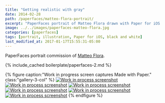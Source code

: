 ```yaml
---
title: "Getting realistic with gray"
date: 2014-02-28
path: /paperfaces/matteo-flora-portrait/
excerpt: "PaperFaces portrait of Matteo Flora drawn with Paper for iOS on an iPad."
image: ../../images/paperfaces-matteo-flora.jpg
categories: [paperfaces]
tags: [portrait, illustration, Paper for iOS, black and white]
last_modified_at: 2017-01-17T15:55:31-05:00
---
```


PaperFaces portrait commission of [Matteo Flora](http://mgpf.it/).

{% include_cached boilerplate/paperfaces-2.md %}

{% figure caption:"Work in progress screen captures Made with Paper." class:"gallery-3-col" %}
[![Work in process screenshot](../../images/paperfaces-matteo-flora-process-1-600.jpg)](../../images/paperfaces-matteo-flora-process-1-lg.jpg)
[![Work in process screenshot](../../images/paperfaces-matteo-flora-process-2-600.jpg)](../../images/paperfaces-matteo-flora-process-2-lg.jpg)
[![Work in process screenshot](../../images/paperfaces-matteo-flora-process-3-600.jpg)](../../images/paperfaces-matteo-flora-process-3-lg.jpg)
[![Work in process screenshot](../../images/paperfaces-matteo-flora-process-4-600.jpg)](../../images/paperfaces-matteo-flora-process-4-lg.jpg)
[![Work in process screenshot](../../images/paperfaces-matteo-flora-process-5-600.jpg)](../../images/paperfaces-matteo-flora-process-5-lg.jpg)
[![Work in process screenshot](../../images/paperfaces-matteo-flora-process-6-600.jpg)](../../images/paperfaces-matteo-flora-process-6-lg.jpg)
{% endfigure %}
